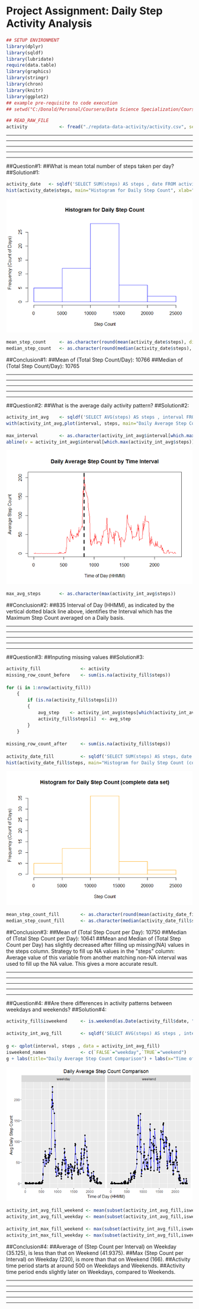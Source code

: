 # Project Assignment: Daily Step Activity Analysis


```r
## SETUP ENVIRONMENT
library(dplyr)
library(sqldf)
library(lubridate)
require(data.table)
library(graphics)
library(stringr)
library(chron)
library(knitr)
library(ggplot2)
## example pre-requisite to code execution
## setwd("C:/Donald/Personal/Coursera/Data Science Specialization/Course5_Reproducible Research/Week2/Assignment")
```



```r
## READ_RAW_FILE
activity            <- fread("./repdata-data-activity/activity.csv", sep = ",", header= TRUE)
```

******************************************************************
******************************************************************
******************************************************************
******************************************************************
******************************************************************
##Question#1: 
##What is mean total number of steps taken per day?
##Solution#1:

```r
activity_date 	<- sqldf('SELECT SUM(steps) AS steps , date FROM activity  WHERE steps != "NA" GROUP BY date')
hist(activity_date$steps, main="Histogram for Daily Step Count", xlab="Step Count", ylab="Frequency (Count of Days)",    border="blue")
```

![](PA1_template_files/figure-html/unnamed-chunk-3-1.png)<!-- -->

```r
mean_step_count 	<- as.character(round(mean(activity_date$steps), digits = 0))
median_step_count 	<- as.character(round(median(activity_date$steps), digits = 0))
```
##Conclusion#1: 
##Mean of (Total Step Count/Day): 10766
##Median of (Total Step Count/Day): 10765



******************************************************************
******************************************************************
******************************************************************
******************************************************************
******************************************************************
##Question#2: 
##What is the average daily activity pattern?
##Solution#2:

```r
activity_int_avg    <- sqldf('SELECT AVG(steps) AS steps , interval FROM activity  WHERE steps != "NA" GROUP BY interval')
with(activity_int_avg,plot(interval, steps, main="Daily Average Step Count by Time Interval", xlab="Time of Day (HHMM)", ylab="Average Step Count", type="l", col="red"), xlim = c("0000","2359"))

max_interval 	    <- as.character(activity_int_avg$interval[which.max(activity_int_avg$steps)])
abline(v = activity_int_avg$interval[which.max(activity_int_avg$steps)], col="black", lwd=3, lty=2)
```

![](PA1_template_files/figure-html/unnamed-chunk-4-1.png)<!-- -->

```r
max_avg_steps	    <- as.character(max(activity_int_avg$steps))
```
##Conclusion#2: 
##835 Interval of Day (HHMM), as indicated by the vertical dotted black line above, identifies the Interval which has the Maximum Step Count averaged on a Daily basis.

******************************************************************
******************************************************************
******************************************************************
******************************************************************
******************************************************************
##Question#3: 
##Inputing missing values
##Solution#3:

```r
activity_fill	            <- activity
missing_row_count_before	<- sum(is.na(activity_fill$steps))

for (i in 1:nrow(activity_fill))
	{
		if (is.na(activity_fill$steps[i]))
		{
			avg_step 	<- activity_int_avg$steps[which(activity_int_avg$interval == activity_fill$interval[i])]
			activity_fill$steps[i] 	<- avg_step
		}
	}	

missing_row_count_after		<- sum(is.na(activity_fill$steps))

activity_date_fill		    <- sqldf('SELECT SUM(steps) AS steps, date FROM activity_fill GROUP BY date')
hist(activity_date_fill$steps, main="Histogram for Daily Step Count (complete data set)", xlab="Step Count", ylab="Frequency (Count of Days)",    border="orange")
```

![](PA1_template_files/figure-html/unnamed-chunk-5-1.png)<!-- -->

```r
mean_step_count_fill 		<- as.character(round(mean(activity_date_fill$steps)))
median_step_count_fill 		<- as.character(median(activity_date_fill$steps))
```
##Conclusion#3: 
##Mean of (Total Step Count per Day): 10750
##Median of (Total Step Count per Day): 10641
##Mean and Median of (Total Step Count per Day) has slightly decreased after filling up missing(NA) values in the steps column. Strategy to fill up NA values in the "steps" column: Average value of this variable from another matching non-NA interval was used to fill up the NA value. This gives a more accurate result.

******************************************************************
******************************************************************
******************************************************************
******************************************************************
******************************************************************
##Question#4: 
##Are there differences in activity patterns between weekdays and weekends?
##Solution#4:

```r
activity_fill$isweekend     <- is.weekend(as.Date(activity_fill$date, "%Y-%m-%d"))

activity_int_avg_fill 		<- sqldf('SELECT AVG(steps) AS steps , interval, isweekend FROM activity_fill  GROUP BY interval, isweekend')

g <- qplot(interval, steps , data = activity_int_avg_fill) 
isweekend_names			    <- c(`FALSE`="weekday",`TRUE`="weekend") 	
g + labs(title="Daily Average Step Count Comparison") + labs(x="Time of Day (HHMM)", y="Avg Daily Step Count") +geom_line(color="blue")+ geom_point() + facet_grid(. ~ isweekend, labeller = as_labeller(isweekend_names))
```

![](PA1_template_files/figure-html/unnamed-chunk-6-1.png)<!-- -->

```r
activity_int_avg_fill_weekend <- mean(subset(activity_int_avg_fill,isweekend==TRUE)$steps)
activity_int_avg_fill_weekday <- mean(subset(activity_int_avg_fill,isweekend==FALSE)$steps)

activity_int_max_fill_weekend <- max(subset(activity_int_avg_fill,isweekend==TRUE)$steps)
activity_int_max_fill_weekday <- max(subset(activity_int_avg_fill,isweekend==FALSE)$steps)
```
##Conclusion#4:
##Average of (Step Count per Interval) on Weekday (35.125), is less than that  on Weekend (41.9375).
##Max (Step Count per Interval) on Weekday (230), is more than that on Weekend (166).
##Activity time period starts at around 500 on Weekdays and Weekends.
##Activity time period ends slightly later on Weekdays, compared to Weekends.

******************************************************************
******************************************************************
******************************************************************
******************************************************************
******************************************************************
